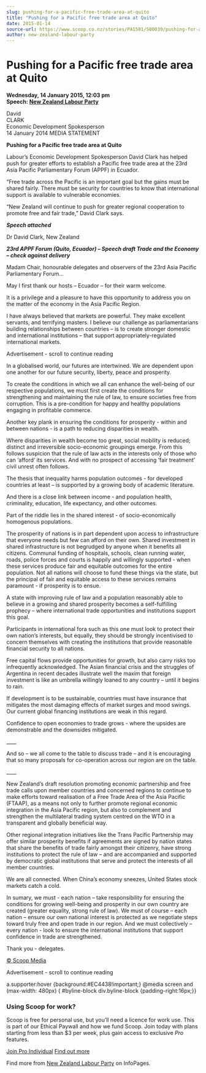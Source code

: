 ```yaml
---
slug: pushing-for-a-pacific-free-trade-area-at-quito
title: "Pushing for a Pacific free trade area at Quito"
date: 2015-01-14
source-url: https://www.scoop.co.nz/stories/PA1501/S00039/pushing-for-a-pacific-free-trade-area-at-quito.htm
author: new-zealand-labour-party
---
```

Pushing for a Pacific free trade area at Quito
==============================================

**Wednesday, 14 January 2015, 12:03 pm**  
**Speech: [New Zealand Labour Party](https://info.scoop.co.nz/New_Zealand_Labour_Party)**

David  
CLARK  
Economic Development Spokesperson  
14 January 2014 MEDIA STATEMENT

**Pushing for a Pacific free trade area at Quito**

  
Labour’s Economic Development Spokesperson David Clark has helped push for greater efforts to establish a Pacific free trade area at the 23rd Asia Pacific Parliamentary Forum (APPF) in Ecuador.

“Free trade across the Pacific is an important goal but the gains must be shared fairly. There must be security for countries to know that international support is available to vulnerable economies.

“New Zealand will continue to push for greater regional cooperation to promote free and fair trade,” David Clark says.

**_Speech attached_**

Dr David Clark, New Zealand

**_23rd APPF Forum (Quito, Ecuador) – Speech draft Trade and the Economy – check against delivery_**

Madam Chair, honourable delegates and observers of the 23rd Asia Pacific Parliamentary Forum…

May I first thank our hosts – Ecuador – for their warm welcome.

It is a privilege and a pleasure to have this opportunity to address you on the matter of the economy in the Asia Pacific Region.

I have always believed that markets are powerful. They make excellent servants, and terrifying masters. I believe our challenge as parliamentarians building relationships between countries – is to create stronger domestic and international institutions – that support appropriately-regulated international markets.

Advertisement - scroll to continue reading





In a globalised world, our futures are intertwined. We are dependent upon one another for our future security, liberty, peace and prosperity.

To create the conditions in which we all can enhance the well-being of our respective populations, we must first create the conditions for strengthening and maintaining the rule of law, to ensure societies free from corruption. This is a pre-condition for happy and healthy populations engaging in profitable commerce.

Another key plank in ensuring the conditions for prosperity - within and between nations - is a path to reducing disparities in wealth.

Where disparities in wealth become too great, social mobility is reduced; distinct and irreversible socio-economic groupings emerge. From this follows suspicion that the rule of law acts in the interests only of those who can ‘afford’ its services. And with no prospect of accessing ‘fair treatment’ civil unrest often follows.

The thesis that inequality harms population outcomes - for developed countries at least – is supported by a growing body of academic literature.

And there is a close link between income - and population health, criminality, education, life expectancy, and other outcomes.

Part of the riddle lies in the shared interest - of socio-economically homogenous populations.

The prosperity of nations is in part dependent upon access to infrastructure that everyone needs but few can afford on their own. Shared investment in shared infrastructure is not begrudged by anyone when it benefits all citizens. Communal funding of hospitals, schools, clean running water, roads, police forces and courts is happily and willingly supported - when these services produce fair and equitable outcomes for the entire population. Not all nations will choose to fund these things via the state, but the principal of fair and equitable access to these services remains paramount - if prosperity is to ensue.

A state with improving rule of law and a population reasonably able to believe in a growing and shared prosperity becomes a self-fulfilling prophecy – where international trade opportunities and institutions support this goal.

Participants in international fora such as this one must look to protect their own nation’s interests, but equally, they should be strongly incentivised to concern themselves with creating the institutions that provide reasonable financial security to all nations.

Free capital flows provide opportunities for growth, but also carry risks too infrequently acknowledged. The Asian financial crisis and the struggles of Argentina in recent decades illustrate well the maxim that foreign investment is like an umbrella willingly loaned to any country – until it begins to rain.

If development is to be sustainable, countries must have insurance that mitigates the most damaging effects of market surges and mood swings. Our current global financing institutions are weak in this regard.

Confidence to open economies to trade grows - where the upsides are demonstrable and the downsides mitigated.

\_\_\_\_

And so – we all come to the table to discuss trade – and it is encouraging that so many proposals for co-operation across our region are on the table.

\_\_\_\_

New Zealand’s draft resolution promoting economic partnership and free trade calls upon member countries and concerned regions to continue to make efforts toward realisation of a Free Trade Area of the Asia Pacific (FTAAP), as a means not only to further promote regional economic integration in the Asia Pacific region, but also to complement and strengthen the multilateral trading system centred on the WTO in a transparent and globally beneficial way.

Other regional integration initiatives like the Trans Pacific Partnership may offer similar prosperity benefits if agreements are signed by nation states that share the benefits of trade fairly amongst their citizenry, have strong institutions to protect the rule of law – and are accompanied and supported by democratic global institutions that serve and protect the interests of all member countries.

We are all connected. When China’s economy sneezes, United States stock markets catch a cold.

In sumary, we must - each nation – take responsibility for ensuring the conditions for growing well-being and prosperity in our own country are created (greater equality, strong rule of law). We must of course – each nation – ensure our own national interest is protected as we negotiate steps toward truly free and open trade in our region. And we must collectively – every nation - look to ensure the international institutions that support confidence in trade are strengthened.

Thank you - delegates.

[© Scoop Media](http://www.scoop.co.nz/about/terms.html)  

Advertisement - scroll to continue reading



a.supporter:hover {background:#EC4438!important;} @media screen and (max-width: 480px) { #byline-block div.byline-block {padding-right:16px;}}

### Using Scoop for work?

Scoop is free for personal use, but you’ll need a licence for work use. This is part of our Ethical Paywall and how we fund Scoop. Join today with plans starting from less than $3 per week, plus gain access to exclusive _Pro_ features.  
  
[Join Pro Individual](https://pro.scoop.co.nz/Individual/?from=ProIn24) [Find out more](https://pro.scoop.co.nz/using-scoop-for-work/?from=ProIn24)

Find more from [New Zealand Labour Party](https://info.scoop.co.nz/New_Zealand_Labour_Party) on InfoPages.